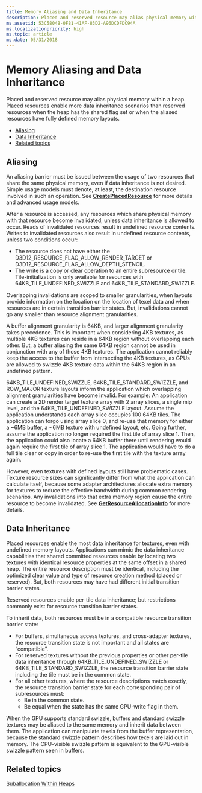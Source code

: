 ```yaml
---
title: Memory Aliasing and Data Inheritance
description: Placed and reserved resource may alias physical memory within a heap. Placed resources enable more data inheritance scenarios than reserved resources when the heap has the shared flag set or when the aliased resources have fully defined memory layouts.
ms.assetid: 53C5804B-0F81-41AF-83D2-A96DCDFDC94A
ms.localizationpriority: high
ms.topic: article
ms.date: 05/31/2018
---
```


# Memory Aliasing and Data Inheritance

Placed and reserved resource may alias physical memory within a heap. Placed resources enable more data inheritance scenarios than reserved resources when the heap has the shared flag set or when the aliased resources have fully defined memory layouts.

-   [Aliasing](#memory-aliasing-and-data-inheritance)
-   [Data Inheritance](#data-inheritance)
-   [Related topics](#related-topics)

## Aliasing

An aliasing barrier must be issued between the usage of two resources that share the same physical memory, even if data inheritance is not desired. Simple usage models must denote, at least, the destination resource involved in such an operation. See [**CreatePlacedResource**](/windows/desktop/api/d3d12/nf-d3d12-id3d12device-createplacedresource) for more details and advanced usage models.

After a resource is accessed, any resources which share physical memory with that resource become invalidated, unless data inheritance is allowed to occur. Reads of invalidated resources result in undefined resource contents. Writes to invalidated resources also result in undefined resource contents, unless two conditions occur:

-   The resource does not have either the D3D12\_RESOURCE\_FLAG\_ALLOW\_RENDER\_TARGET or D3D12\_RESOURCE\_FLAG\_ALLOW\_DEPTH\_STENCIL.
-   The write is a copy or clear operation to an entire subresource or tile. Tile-initialization is only available for resources with 64KB\_TILE\_UNDEFINED\_SWIZZLE and 64KB\_TILE\_STANDARD\_SWIZZLE.

Overlapping invalidations are scoped to smaller granularities, when layouts provide information on the location on the location of texel data and when resources are in certain transition barrier states. But, invalidations cannot go any smaller than resource alignment granularities.

A buffer alignment granularity is 64KB, and larger alignment granularity takes precedence. This is important when considering 4KB textures, as multiple 4KB textures can reside in a 64KB region without overlapping each other. But, a buffer aliasing the same 64KB region cannot be used in conjunction with any of those 4KB textures. The application cannot reliably keep the access to the buffer from intersecting the 4KB textures, as GPUs are allowed to swizzle 4KB texture data within the 64KB region in an undefined pattern.

64KB\_TILE\_UNDEFINED\_SWIZZLE, 64KB\_TILE\_STANDARD\_SWIZZLE, and ROW\_MAJOR texture layouts inform the application which overlapping alignment granularities have become invalid. For example: An application can create a 2D render target texture array with 2 array slices, a single mip level, and the 64KB\_TILE\_UNDEFINED\_SWIZZLE layout. Assume the application understands each array slice occupies 100 64KB tiles. The application can forgo using array slice 0, and re-use that memory for either a ~6MB buffer, a ~6MB texture with undefined layout, etc. Going further, assume the application no longer required the first tile of array slice 1. Then, the application could also locate a 64KB buffer there until rendering would again require the first tile of array slice 1. The application would have to do a full tile clear or copy in order to re-use the first tile with the texture array again.

However, even textures with defined layouts still have problematic cases. Texture resource sizes can significantly differ from what the application can calculate itself, because some adapter architectures allocate extra memory for textures to reduce the effective bandwidth during common rendering scenarios. Any invalidations into that extra memory region cause the entire resource to become invalidated. See [**GetResourceAllocationInfo**](/windows/desktop/api/d3d12/nf-d3d12-id3d12device-getresourceallocationinfo) for more details.

## Data Inheritance

Placed resources enable the most data inheritance for textures, even with undefined memory layouts. Applications can mimic the data inheritance capabilities that shared committed resources enable by locating two textures with identical resource properties at the same offset in a shared heap. The entire resource description must be identical, including the optimized clear value and type of resource creation method (placed or reserved). But, both resources may have had different initial transition barrier states.

Reserved resources enable per-tile data inheritance; but restrictions commonly exist for resource transition barrier states.

To inherit data, both resources must be in a compatible resource transition barrier state:

-   For buffers, simultaneous access textures, and cross-adapter textures, the resource transition state is not important and all states are “compatible”.
-   For reserved textures without the previous properties or other per-tile data inheritance through 64KB\_TILE\_UNDEFINED\_SWIZZLE or 64KB\_TILE\_STANDARD\_SWIZZLE, the resource transition barrier state including the tile must be in the common state.
-   For all other textures, where the resource descriptions match exactly, the resource transition barrier state for each corresponding pair of subresources must:
    -   Be in the common state.
    -   Be equal when the state has the same GPU-write flag in them.

When the GPU supports standard swizzle, buffers and standard swizzle textures may be aliased to the same memory and inherit data between them. The application can manipulate texels from the buffer representation, because the standard swizzle pattern describes how texels are laid out in memory. The CPU-visible swizzle pattern is equivalent to the GPU-visible swizzle pattern seen in buffers.

## Related topics

<dl> <dt>

[Suballocation Within Heaps](suballocation-within-heaps.md)
</dt> </dl>

 

 





